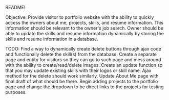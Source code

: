 README!

Objective:
  Provide visitor to portfolio website with the ability to quickly access the owners about me, projects, skills, and resume information.
  This information should be relevant to the owner's job search.
  Owner should be able to update the skills and resume information dynamically by storing the skills and resume information in a database. 
  

TODO:
  Find a way to dynamically create delete buttons through ajax code and functionally delete the skill(s) from the database. 
  Create a separate page and entity for visitors so they can go to such page and mess around with the ability to create/read/delete images.
  Create an update function so that you may update existing skills with their logos or skill name. Ajax method for the delete should work similarly. 
  Update About Me page with final draft of what should be there.
  Begin adding projects to the portfolio page and change the dropdown to be direct links to the projects for testing purposes.
